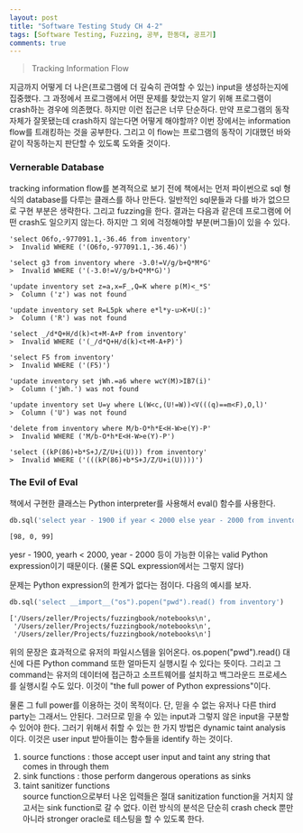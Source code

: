 ```yaml
---
layout: post
title: "Software Testing Study CH 4-2"
tags: [Software Testing, Fuzzing, 공부, 한동대, 공프기]
comments: true
---
```


> Tracking Information Flow

지금까지 어떻게 더 나은(프로그램에 더 깊숙히 관여할 수 있는) input을 생성하는지에 집중했다. 그 과정에서 프로그램에서 어떤 문제를 찾았는지 알기 위해 프로그램이 crash하는 경우에 의존했다. 하지만 이런 접근은 너무 단순하다. 만약 프로그램의 동작 자체가 잘못됐는데 crash하지 않는다면 어떻게 해야할까? 이번 장에서는 information flow를 트래킹하는 것을 공부한다. 그리고 이 flow는 프로그램의 동작이 기대했던 바와 같이 작동하는지 판단할 수 있도록 도와줄 것이다.  

### Vernerable Database  
tracking information flow를 본격적으로 보기 전에 책에서는 먼저 파이썬으로 sql 형식의 database를 다루는 클래스를 하나 만든다. 일반적인 sql문들과 다를 바가 없으므로 구현 부분은 생략한다. 그리고 fuzzing을 한다. 결과는 다음과 같은데 프로그램에 어떤 crash도 일으키지 않는다. 하지만 그 외에 걱정해야할 부분(버그들)이 있을 수 있다.  

~~~
'select O6fo,-977091.1,-36.46 from inventory'
>  Invalid WHERE ('(O6fo,-977091.1,-36.46)')

'select g3 from inventory where -3.0!=V/g/b+Q*M*G'
>  Invalid WHERE ('(-3.0!=V/g/b+Q*M*G)')

'update inventory set z=a,x=F_,Q=K where p(M)<_*S'
>  Column ('z') was not found

'update inventory set R=L5pk where e*l*y-u>K+U(:)'
>  Column ('R') was not found

'select _/d*Q+H/d(k)<t+M-A+P from inventory'
>  Invalid WHERE ('(_/d*Q+H/d(k)<t+M-A+P)')

'select F5 from inventory'
>  Invalid WHERE ('(F5)')

'update inventory set jWh.=a6 where wcY(M)>IB7(i)'
>  Column ('jWh.') was not found

'update inventory set U=y where L(W<c,(U!=W))<V(((q)==m<F),O,l)'
>  Column ('U') was not found

'delete from inventory where M/b-O*h*E<H-W>e(Y)-P'
>  Invalid WHERE ('M/b-O*h*E<H-W>e(Y)-P')

'select ((kP(86)+b*S+J/Z/U+i(U))) from inventory'
>  Invalid WHERE ('(((kP(86)+b*S+J/Z/U+i(U))))')
~~~

### The Evil of Eval  
책에서 구현한 클래스는 Python interpreter를 사용해서 eval() 함수를 사용한다.  

~~~python
db.sql('select year - 1900 if year < 2000 else year - 2000 from inventory')
~~~
~~~
[98, 0, 99]
~~~
yesr - 1900, yearh < 2000, year - 2000 등이 가능한 이유는 valid Python expression이기 때문이다. (물론 SQL expression에서는 그렇지 않다)  

문제는 Python expression의 한계가 없다는 점이다. 다음의 예시를 보자.  

~~~python
db.sql('select __import__("os").popen("pwd").read() from inventory')
~~~
~~~
['/Users/zeller/Projects/fuzzingbook/notebooks\n',
 '/Users/zeller/Projects/fuzzingbook/notebooks\n',
 '/Users/zeller/Projects/fuzzingbook/notebooks\n']
 ~~~

위의 문장은 효과적으로 유저의 파일시스템을 읽어온다. os.popen("pwd").read() 대신에 다른 Python command 또한 얼마든지 실행시킬 수 있다는 뜻이다. 그리고 그 command는 유저의 데이터에 접근하고 소프트웨어를 설치하고 백그라운드 프로세스를 실행시킬 수도 있다. 이것이 "the full power of Python expressions"이다.  

물론 그 full power를 이용하는 것이 목적이다. 단, 믿을 수 없는 유저나 다른 third party는 그래서느 안된다. 그러므로 믿을 수 있는 input과 그렇지 않은 input을 구분할 수 있어야 한다. 그러기 위해서 취할 수 있는 한 가지 방법은 dynamic taint analysis 이다. 이것은 user input 받아들이는 함수들을 identify 하는 것이다.  
1. source functions : those accept user input and taint any string that comes in through them  
2. sink functions : those perform dangerous operations as sinks  
3. taint sanitizer functions  
source function으로부터 나온 입력들은 절대 sanitization function을 거치지 않고서는 sink function로 갈 수 없다. 이런 방식의 분석은 단순히 crash check 뿐만 아니라 stronger oracle로 테스팅을 할 수 있도록 한다.  

